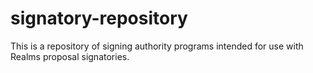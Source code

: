 # signatory-repository

This is a repository of signing authority programs intended for use with Realms proposal signatories.
